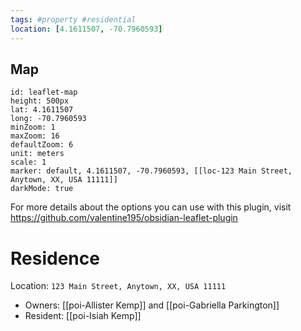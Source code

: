 ```yaml
---
tags: #property #residential
location: [4.1611507, -70.7960593]
---
```


## Map
```leaflet
id: leaflet-map
height: 500px
lat: 4.1611507
long: -70.7960593
minZoom: 1
maxZoom: 16
defaultZoom: 6
unit: meters
scale: 1
marker: default, 4.1611507, -70.7960593, [[loc-123 Main Street, Anytown, XX, USA 11111]]
darkMode: true
```

For more details about the options you can use with this plugin, visit https://github.com/valentine195/obsidian-leaflet-plugin

# Residence
Location: `123 Main Street, Anytown, XX, USA 11111`

- Owners: [[poi-Allister Kemp]] and [[poi-Gabriella Parkington]]
- Resident: [[poi-Isiah Kemp]]